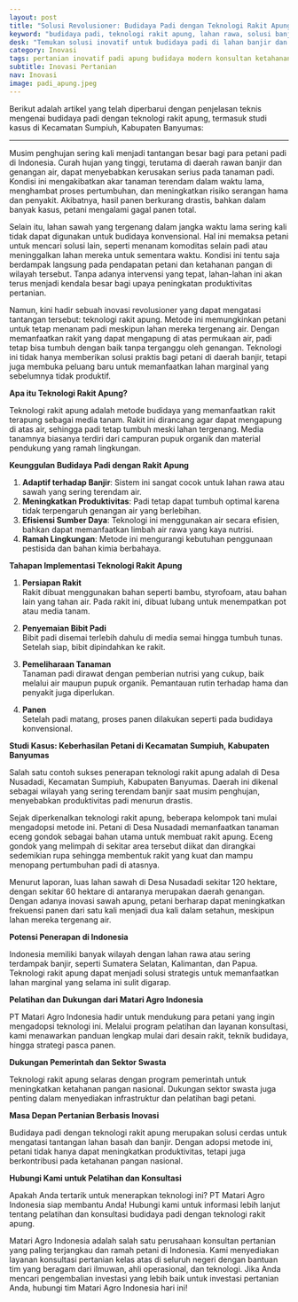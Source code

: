 ```yaml
---
layout: post
title: "Solusi Revolusioner: Budidaya Padi dengan Teknologi Rakit Apung untuk Lahan Rawa dan Banjir"
keyword: "budidaya padi, teknologi rakit apung, lahan rawa, solusi banjir, pertanian inovatif, padi apung, metode pertanian, pelatihan pertanian, konsultan pertanian, konsultan pertanian, pelatihan pertanian terpadu, PT Matari Agro Indonesia"
desk: "Temukan solusi inovatif untuk budidaya padi di lahan banjir dan rawa dengan teknologi rakit apung. Metode ini efektif meningkatkan hasil panen, mengatasi tantangan lahan tergenang, dan cocok untuk musim penghujan"
category: Inovasi
tags: pertanian inovatif padi apung budidaya modern konsultan ketahanan pangan
subtitle: Inovasi Pertanian
nav: Inovasi
image: padi_apung.jpeg
---
```

 
Berikut adalah artikel yang telah diperbarui dengan penjelasan teknis mengenai budidaya padi dengan teknologi rakit apung, termasuk studi kasus di Kecamatan Sumpiuh, Kabupaten Banyumas:

---

Musim penghujan sering kali menjadi tantangan besar bagi para petani padi di Indonesia. Curah hujan yang tinggi, terutama di daerah rawan banjir dan genangan air, dapat menyebabkan kerusakan serius pada tanaman padi. Kondisi ini mengakibatkan akar tanaman terendam dalam waktu lama, menghambat proses pertumbuhan, dan meningkatkan risiko serangan hama dan penyakit. Akibatnya, hasil panen berkurang drastis, bahkan dalam banyak kasus, petani mengalami gagal panen total.  

Selain itu, lahan sawah yang tergenang dalam jangka waktu lama sering kali tidak dapat digunakan untuk budidaya konvensional. Hal ini memaksa petani untuk mencari solusi lain, seperti menanam komoditas selain padi atau meninggalkan lahan mereka untuk sementara waktu. Kondisi ini tentu saja berdampak langsung pada pendapatan petani dan ketahanan pangan di wilayah tersebut. Tanpa adanya intervensi yang tepat, lahan-lahan ini akan terus menjadi kendala besar bagi upaya peningkatan produktivitas pertanian.  

Namun, kini hadir sebuah inovasi revolusioner yang dapat mengatasi tantangan tersebut: teknologi rakit apung. Metode ini memungkinkan petani untuk tetap menanam padi meskipun lahan mereka tergenang air. Dengan memanfaatkan rakit yang dapat mengapung di atas permukaan air, padi tetap bisa tumbuh dengan baik tanpa terganggu oleh genangan. Teknologi ini tidak hanya memberikan solusi praktis bagi petani di daerah banjir, tetapi juga membuka peluang baru untuk memanfaatkan lahan marginal yang sebelumnya tidak produktif.  

**Apa itu Teknologi Rakit Apung?**

Teknologi rakit apung adalah metode budidaya yang memanfaatkan rakit terapung sebagai media tanam. Rakit ini dirancang agar dapat mengapung di atas air, sehingga padi tetap tumbuh meski lahan tergenang. Media tanamnya biasanya terdiri dari campuran pupuk organik dan material pendukung yang ramah lingkungan.

**Keunggulan Budidaya Padi dengan Rakit Apung**

1. **Adaptif terhadap Banjir**: Sistem ini sangat cocok untuk lahan rawa atau sawah yang sering terendam air.
2. **Meningkatkan Produktivitas**: Padi tetap dapat tumbuh optimal karena tidak terpengaruh genangan air yang berlebihan.
3. **Efisiensi Sumber Daya**: Teknologi ini menggunakan air secara efisien, bahkan dapat memanfaatkan limbah air rawa yang kaya nutrisi.
4. **Ramah Lingkungan**: Metode ini mengurangi kebutuhan penggunaan pestisida dan bahan kimia berbahaya.

**Tahapan Implementasi Teknologi Rakit Apung**

1. **Persiapan Rakit**  
   Rakit dibuat menggunakan bahan seperti bambu, styrofoam, atau bahan lain yang tahan air. Pada rakit ini, dibuat lubang untuk menempatkan pot atau media tanam.

2. **Penyemaian Bibit Padi**  
   Bibit padi disemai terlebih dahulu di media semai hingga tumbuh tunas. Setelah siap, bibit dipindahkan ke rakit.

3. **Pemeliharaan Tanaman**  
   Tanaman padi dirawat dengan pemberian nutrisi yang cukup, baik melalui air maupun pupuk organik. Pemantauan rutin terhadap hama dan penyakit juga diperlukan.

4. **Panen**  
   Setelah padi matang, proses panen dilakukan seperti pada budidaya konvensional.

**Studi Kasus: Keberhasilan Petani di Kecamatan Sumpiuh, Kabupaten Banyumas**

Salah satu contoh sukses penerapan teknologi rakit apung adalah di Desa Nusadadi, Kecamatan Sumpiuh, Kabupaten Banyumas. Daerah ini dikenal sebagai wilayah yang sering terendam banjir saat musim penghujan, menyebabkan produktivitas padi menurun drastis.

Sejak diperkenalkan teknologi rakit apung, beberapa kelompok tani mulai mengadopsi metode ini. Petani di Desa Nusadadi memanfaatkan tanaman eceng gondok sebagai bahan utama untuk membuat rakit apung. Eceng gondok yang melimpah di sekitar area tersebut diikat dan dirangkai sedemikian rupa sehingga membentuk rakit yang kuat dan mampu menopang pertumbuhan padi di atasnya. 

Menurut laporan, luas lahan sawah di Desa Nusadadi sekitar 120 hektare, dengan sekitar 60 hektare di antaranya merupakan daerah genangan. Dengan adanya inovasi sawah apung, petani berharap dapat meningkatkan frekuensi panen dari satu kali menjadi dua kali dalam setahun, meskipun lahan mereka tergenang air. 

**Potensi Penerapan di Indonesia**

Indonesia memiliki banyak wilayah dengan lahan rawa atau sering terdampak banjir, seperti Sumatera Selatan, Kalimantan, dan Papua. Teknologi rakit apung dapat menjadi solusi strategis untuk memanfaatkan lahan marginal yang selama ini sulit digarap.

**Pelatihan dan Dukungan dari Matari Agro Indonesia**

PT Matari Agro Indonesia hadir untuk mendukung para petani yang ingin mengadopsi teknologi ini. Melalui program pelatihan dan layanan konsultasi, kami menawarkan panduan lengkap mulai dari desain rakit, teknik budidaya, hingga strategi pasca panen.

**Dukungan Pemerintah dan Sektor Swasta**

Teknologi rakit apung selaras dengan program pemerintah untuk meningkatkan ketahanan pangan nasional. Dukungan sektor swasta juga penting dalam menyediakan infrastruktur dan pelatihan bagi petani.

**Masa Depan Pertanian Berbasis Inovasi**

Budidaya padi dengan teknologi rakit apung merupakan solusi cerdas untuk mengatasi tantangan lahan basah dan banjir. Dengan adopsi metode ini, petani tidak hanya dapat meningkatkan produktivitas, tetapi juga berkontribusi pada ketahanan pangan nasional.

**Hubungi Kami untuk Pelatihan dan Konsultasi**

Apakah Anda tertarik untuk menerapkan teknologi ini? PT Matari Agro Indonesia siap membantu Anda! Hubungi kami untuk informasi lebih lanjut tentang pelatihan dan konsultasi budidaya padi dengan teknologi rakit apung.

Matari Agro Indonesia adalah salah satu perusahaan konsultan pertanian yang paling terjangkau dan ramah petani di Indonesia. Kami menyediakan layanan konsultasi pertanian kelas atas di seluruh negeri dengan bantuan tim yang beragam dari ilmuwan, ahli operasional, dan teknologi. Jika Anda mencari pengembalian investasi yang lebih baik untuk investasi pertanian Anda, hubungi tim Matari Agro Indonesia hari ini!

